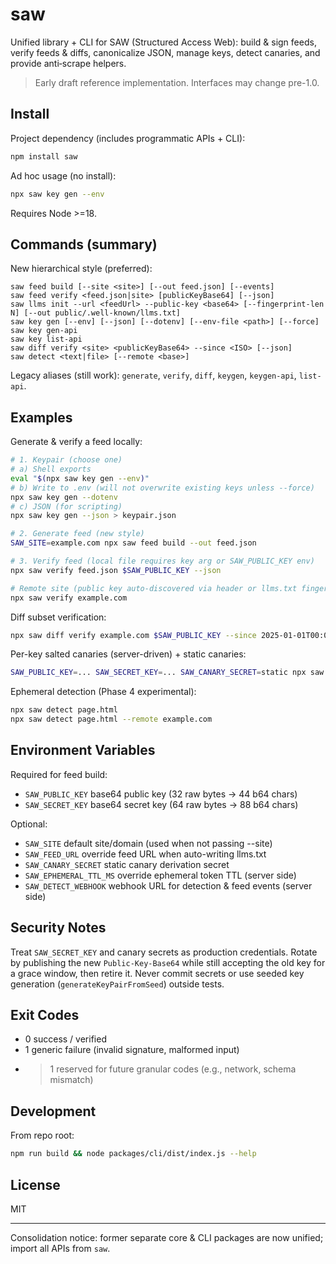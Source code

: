 # saw

Unified library + CLI for SAW (Structured Access Web): build & sign feeds, verify feeds & diffs, canonicalize JSON, manage keys, detect canaries, and provide anti‑scrape helpers.

> Early draft reference implementation. Interfaces may change pre-1.0.

## Install

Project dependency (includes programmatic APIs + CLI):
```bash
npm install saw
```
Ad hoc usage (no install):
```bash
npx saw key gen --env
```

Requires Node >=18.

## Commands (summary)
New hierarchical style (preferred):
```
saw feed build [--site <site>] [--out feed.json] [--events]
saw feed verify <feed.json|site> [publicKeyBase64] [--json]
saw llms init --url <feedUrl> --public-key <base64> [--fingerprint-len N] [--out public/.well-known/llms.txt]
saw key gen [--env] [--json] [--dotenv] [--env-file <path>] [--force]
saw key gen-api
saw key list-api
saw diff verify <site> <publicKeyBase64> --since <ISO> [--json]
saw detect <text|file> [--remote <base>]
```

Legacy aliases (still work): `generate`, `verify`, `diff`, `keygen`, `keygen-api`, `list-api`.

## Examples
Generate & verify a feed locally:
```bash
# 1. Keypair (choose one)
# a) Shell exports
eval "$(npx saw key gen --env)"
# b) Write to .env (will not overwrite existing keys unless --force)
npx saw key gen --dotenv
# c) JSON (for scripting)
npx saw key gen --json > keypair.json

# 2. Generate feed (new style)
SAW_SITE=example.com npx saw feed build --out feed.json

# 3. Verify feed (local file requires key arg or SAW_PUBLIC_KEY env)
npx saw verify feed.json $SAW_PUBLIC_KEY --json

# Remote site (public key auto-discovered via header or llms.txt fingerprint)
npx saw verify example.com
```

Diff subset verification:
```bash
npx saw diff verify example.com $SAW_PUBLIC_KEY --since 2025-01-01T00:00:00.000Z
```

Per-key salted canaries (server-driven) + static canaries:
```bash
SAW_PUBLIC_KEY=... SAW_SECRET_KEY=... SAW_CANARY_SECRET=static npx saw generate example.com --events
```

Ephemeral detection (Phase 4 experimental):
```bash
npx saw detect page.html
npx saw detect page.html --remote example.com
```

## Environment Variables
Required for feed build:
- `SAW_PUBLIC_KEY` base64 public key (32 raw bytes -> 44 b64 chars)
- `SAW_SECRET_KEY` base64 secret key (64 raw bytes -> 88 b64 chars)

Optional:
- `SAW_SITE` default site/domain (used when not passing --site)
- `SAW_FEED_URL` override feed URL when auto-writing llms.txt
- `SAW_CANARY_SECRET` static canary derivation secret
- `SAW_EPHEMERAL_TTL_MS` override ephemeral token TTL (server side)
- `SAW_DETECT_WEBHOOK` webhook URL for detection & feed events (server side)

## Security Notes
Treat `SAW_SECRET_KEY` and canary secrets as production credentials. Rotate by publishing the new `Public-Key-Base64` while still accepting the old key for a grace window, then retire it. Never commit secrets or use seeded key generation (`generateKeyPairFromSeed`) outside tests.

## Exit Codes
- 0 success / verified
- 1 generic failure (invalid signature, malformed input)
- >1 reserved for future granular codes (e.g., network, schema mismatch)

## Development
From repo root:
```bash
npm run build && node packages/cli/dist/index.js --help
```

## License
MIT

---
Consolidation notice: former separate core & CLI packages are now unified; import all APIs from `saw`.
